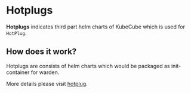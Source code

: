 # Hotplugs

**Hotplugs** indicates third part helm charts of KubeCube which is used for `HotPlug`.

## How does it work?

Hotplugs are consists of helm charts which would be packaged as init-container for warden. 

More details please visit [hotplug](https://www.kubecube.io/docs/installation-guide/enable-plugins/).